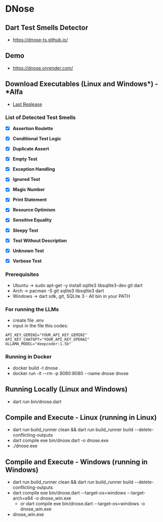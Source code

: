 # DNose
## Dart Test Smells Detector

- https://dnose-ts.github.io/

## Demo

- https://dnose.onrender.com/


## Download Executables (Linux and Windows*) - *Alfa

- [Last Realease](https://github.com/tassiovirginio/dnose/releases/latest)


### List of Detected Test Smells

- [x] **Assertion Roulette**
- [x] **Conditional Test Logic**
- [x] **Duplicate Assert**
- [x] **Empty Test**
- [x] **Exception Handling**
- [x] **Ignored Test**
- [x] **Magic Number**
- [x] **Print Statement**
- [x] **Resource Optimism**
- [x] **Sensitive Equality**
- [x] **Sleepy Test**
- [x] **Test Without Description**
- [x] **Unknown Test**
- [x] **Verbose Test**


### Prerequisites

- Ubuntu -> sudo apt-get -y install sqlite3 libsqlite3-dev git dart
- Arch -> pacman -S git sqlite3 libsqlite3 dart
- Windows -> dart sdk, git, SQLite 3 - All bin in your PATH


### For running the LLMs
- create file .env 
- input in the file this codes:
```
API_KEY_GEMINI="YOUR_API_KEY_GEMINI"
API_KEY_CHATGPT="YOUR_API_KEY_OPENAI"
OLLAMA_MODEL="deepcoder:1.5b"
```

### Running in Docker

- docker build -t dnose .
- docker run -it --rm -p 8080:8080 --name dnose dnose


## Running Locally (Linux and Windows)
- dart run bin/dnose.dart


## Compile and Execute - Linux (running in Linux)
- dart run build_runner clean && dart run build_runner build --delete-conflicting-outputs
- dart compile exe bin/dnose.dart -o dnose.exe
- ./dnose.exe


## Compile and Execute - Windows (running in Windows)
- dart run build_runner clean && dart run build_runner build --delete-conflicting-outputs
- dart compile exe bin/dnose.dart --target-os=windows --target-arch=x64 -o dnose_win.exe
  - or dart compile exe bin/dnose.dart --target-os=windows -o dnose_win.exe
- dnose_win.exe